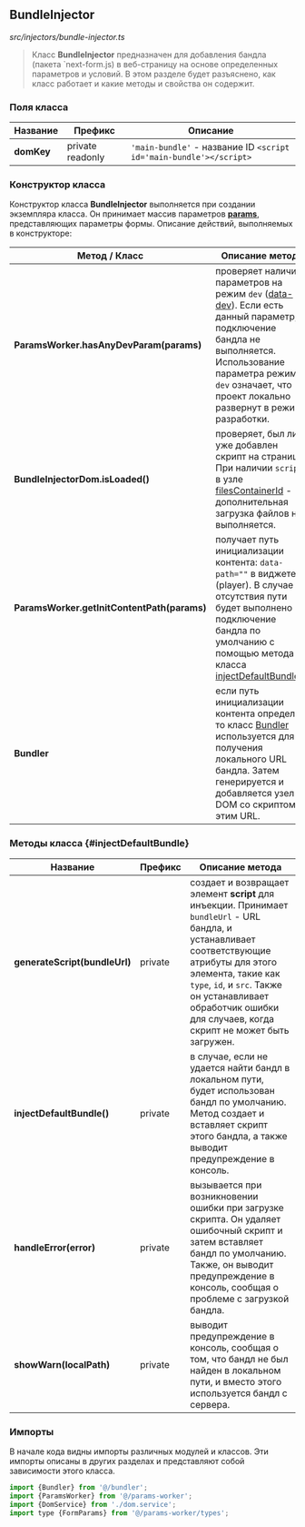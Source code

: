## BundleInjector

_src/injectors/bundle-injector.ts_

> Класс **BundleInjector** предназначен для добавления бандла (пакета `next-form.js) в веб-страницу на основе определенных параметров и условий. В этом разделе будет разъяснено, как класс  работает и какие методы и свойства он содержит.

### Поля класса

| Название    | Префикс           | Описание                                                           |
|-------------|-------------------|--------------------------------------------------------------------|
| **domKey**  | private readonly  | `'main-bundle'` - название ID `<script id='main-bundle'></script>` |


### Конструктор класса

Конструктор класса **BundleInjector** выполняется при создании экземпляра класса. Он принимает массив параметров **[params](../params-worker/PARAMSWORKERTYPES.md)**, представляющих параметры формы. Описание действий, выполняемых в конструкторе:

| Метод / Класс                               | Описание метода                                                                                                                                                                                                                               |
|---------------------------------------------|-----------------------------------------------------------------------------------------------------------------------------------------------------------------------------------------------------------------------------------------------|
| **ParamsWorker.hasAnyDevParam(params)**     | проверяет наличие параметров на режим `dev` ([data-dev](../params-worker/PARAMSWORKERTYPES.md)). Если есть данный параметр, подключение бандла не выполняется. Использование параметра режима `dev` означает, что проект локально развернут в режиме разработки. |
| **BundleInjectorDom.isLoaded()**            | проверяет, был ли уже добавлен скрипт на страницу. При наличии `script` в узле [filesContainerId](../CONFIG.md) - дополнительная загрузка файлов не выполняется.                                                                              |
| **ParamsWorker.getInitContentPath(params)** | получает путь инициализации контента: `data-path=""` в виджете (player). В случае отсутствия пути будет выполнено подключение бандла по умолчанию с помощью метода класса [injectDefaultBundle()](#injectDefaultBundle).                      |
| **Bundler**                                 | если путь инициализации контента определен, то класс [Bundler](injectors/BUNDLER.md) используется для получения локального URL бандла. Затем генерируется и добавляется узел DOM со скриптом с этим URL.                                      |

### Методы класса {#injectDefaultBundle}

| Название                      | Префикс | Описание метода                                                                                                                                                                                                                                                                    |
|-------------------------------|---------|------------------------------------------------------------------------------------------------------------------------------------------------------------------------------------------------------------------------------------------------------------------------------------|
| **generateScript(bundleUrl)** | private | создает и возвращает элемент **script** для инъекции. Принимает `bundleUrl` - URL бандла, и устанавливает соответствующие атрибуты для этого элемента, такие как `type`, `id`, и `src`. Также он устанавливает обработчик ошибки для случаев, когда скрипт не может быть загружен. |
| **injectDefaultBundle()**     | private | в случае, если не удается найти бандл в локальном пути, будет использован бандл по умолчанию. Метод создает и вставляет скрипт этого бандла, а также выводит предупреждение в консоль.                                                                                             |
| **handleError(error)**        | private | вызывается при возникновении ошибки при загрузке скрипта. Он удаляет ошибочный скрипт и затем вставляет бандл по умолчанию. Также, он выводит предупреждение в консоль, сообщая о проблеме с загрузкой бандла.                                                                     |
| **showWarn(localPath)**       | private | выводит предупреждение в консоль, сообщая о том, что бандл не был найден в локальном пути, и вместо этого используется бандл с сервера.                                                                                                                                            |

### Импорты

В начале кода видны импорты различных модулей и классов. Эти импорты описаны в других разделах и представляют собой зависимости этого класса.

```js
import {Bundler} from '@/bundler';
import {ParamsWorker} from '@/params-worker';
import {DomService} from './dom.service';
import type {FormParams} from '@/params-worker/types';
```